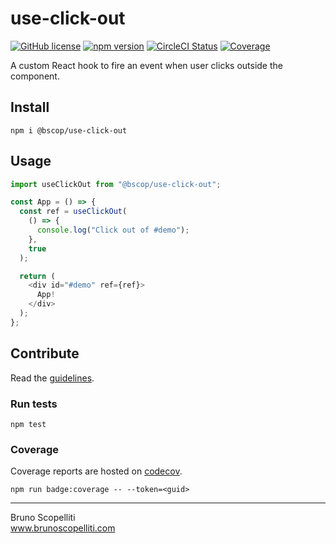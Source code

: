 # use-click-out

[![GitHub license](https://img.shields.io/badge/license-MIT-blue.svg)](https://github.com/brunoscopelliti/use-click-out/blob/main/LICENSE)
[![npm version](https://img.shields.io/npm/v/@bscop/use-click-out.svg?style=flat)](https://www.npmjs.com/package/@bscop/use-click-out)
[![CircleCI Status](https://circleci.com/gh/brunoscopelliti/use-click-out.svg?style=shield&circle-token=:circle-token)](https://circleci.com/gh/brunoscopelliti/use-click-out)
[![Coverage](https://img.shields.io/codecov/c/github/brunoscopelliti/use-click-out)](https://app.codecov.io/gh/brunoscopelliti/use-click-out/)

A custom React hook to fire an event when user clicks outside the component.

## Install

```
npm i @bscop/use-click-out
```

## Usage

```js
import useClickOut from "@bscop/use-click-out";

const App = () => {
  const ref = useClickOut(
    () => {
      console.log("Click out of #demo");
    },
    true
  );

  return (
    <div id="#demo" ref={ref}>
      App!
    </div>
  );
};
```

## Contribute

Read the [guidelines](./CONTRIBUTING.md).

### Run tests

```
npm test
```

### Coverage

Coverage reports are hosted on [codecov](https://codecov.io/).

```
npm run badge:coverage -- --token=<guid>
```

---

Bruno Scopelliti\
www.brunoscopelliti.com
